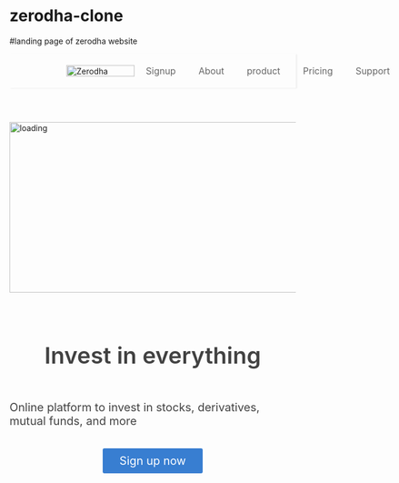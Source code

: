 # zerodha-clone
#landing page of zerodha website
<!DOCTYPE html>
<html lang="en">
<head>
    <meta charset="UTF-8">
    <meta name="viewport" content="width=device-width, initial-scale=1.0">
    <title>Zerodha Clone</title>
</head>
<body>
    <div style="display: flex; justify-content: space-between; padding-left: 100px; padding-right: 100px; box-shadow: 2px 1px 2px #eee;">
        <img src="logo.svg" width="120px" height="20px" alt="Zerodha" style="padding-top: 20px;">
        <div style="display: flex;">
         <div style="padding: 20px; color: #666; font-size: 16px; cursor: pointer;">Signup</div>
         <div style="padding: 20px; color: #666; font-size: 16px; cursor: pointer">About</div>
         <div style="padding: 20px; color: #666; font-size: 16px; cursor: pointer">product</div>
         <div style="padding: 20px; color: #666; font-size: 16px; cursor: pointer">Pricing</div>
         <div style="padding: 20px; color: #666; font-size: 16px; cursor: pointer">Support</div>
        </div>
    </div>
    <div style="display: flex; justify-content: center; padding-top: 60px;">
         <img src="landing.png" width="700" height="300px" alt="loading">
    </div>
    <div style="padding-top: 30px; display: flex; justify-content: center;">
        <h1 style="color: #424242; font-weight: 600; font-size: 40;">Invest in everything</h1>
    </div>
    <div style="display: flex; justify-content: center;">
        <h2 style="color: #424242; font-weight: 400; font-size: 20px;">Online platform to invest in stocks, derivatives, mutual funds, and more</h2>
    </div>
   <div style=" padding-top: 20px; display: flex; justify-content: center;">
         <div style="background-color:  #387ed1; padding-left: 30px; padding-right: 30px; padding-top: 10px; padding-bottom: 10px;
                    color: white; cursor: pointer; border-radius: 3px; font-size: 20px;">
            Sign up now
          </div>
     </div>  
</body>
</html>
